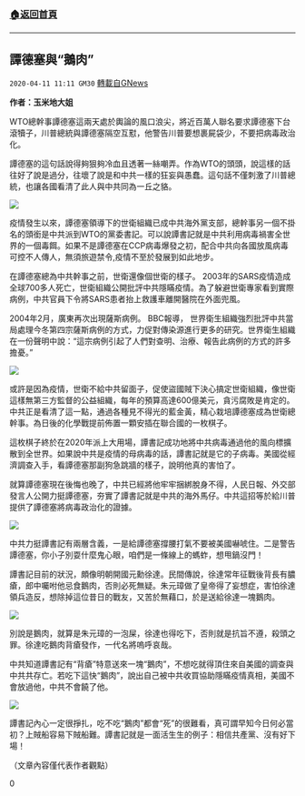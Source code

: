 ###  [:house:返回首頁](https://github.com/ourhimalayas/txt)
---

## 譚德塞與“鵝肉”
`2020-04-11 11:11 GM30` [轉載自GNews](https://gnews.org/zh-hant/169015/)

**作者：玉米地大姐**

WTO總幹事譚德塞這兩天處於輿論的風口浪尖，將近百萬人聯名要求譚德塞下台滾犢子，川普總統與譚德塞隔空互懟，他警告川普要想裹屍袋少，不要把病毒政治化。

譚德塞的這句話說得夠狠夠冷血且透著一絲嘲弄。作為WTO的頭頭，說這樣的話往好了說是過分，往壞了說是和中共一樣的狂妄與愚蠢。這句話不僅刺激了川普總統，也讓各國看清了此人與中共同為一丘之貉。

![](https://s3.amazonaws.com/gnews-media-offload/wp-content/uploads/2020/04/10225305/2-64.jpg)

疫情發生以來，譚德塞領導下的世衛組織已成中共海外黨支部，總幹事另一個不掛名的頭銜是中共派到WTO的黨委書記。可以說譚書記就是中共利用病毒禍害全世界的一個毒餌。如果不是譚德塞在CCP病毒爆發之初，配合中共向各國放風病毒可控不人傳人，無須旅遊禁令,疫情不至於發展到如此地步。

在譚德塞總為中共幹事之前，世衛還像個世衛的樣子。 2003年的SARS疫情造成全球700多人死亡，世衛組織公開批評中共隱瞞疫情。為了躲避世衛專家看到實際病例，中共官員下令將SARS患者抬上救護車離開醫院在外面兜風。

2004年2月，廣東再次出現薩斯病例。 BBC報導， 世界衛生組織強烈批評中共當局處理今冬第四宗薩斯病例的方式，力促對傳染源進行更多的研究。世界衛生組織在一份聲明中說：“這宗病例引起了人們對查明、治療、報告此病例的方式的許多擔憂。”

![](https://s3.amazonaws.com/gnews-media-offload/wp-content/uploads/2020/04/10225338/3-50.jpg)

或許是因為疫情，世衛不給中共留面子，促使盜國賊下決心搞定世衛組織，像世衛這樣無第三方監督的公益組織，每年的預算高達600億美元，貪污腐敗是肯定的。中共正是看清了這一點，通過各種見不得光的藍金黃，精心栽培譚德塞成為世衛總幹事。為日後的化學戰提前佈置一顆安插在聯合國的一枚棋子。

這枚棋子終於在2020年派上大用場，譚書記成功地將中共病毒通過他的風向標擴散到全世界。如果說中共是疫情的母病毒的話，譚書記就是它的子病毒。美國從經濟調查入手，看譚德塞那副狗急跳牆的樣子，說明他真的害怕了。

就算譚德塞現在後悔也晚了，中共已經將他牢牢捆綁脫身不得，人民日報、外交部發言人公開力挺譚德塞，夯實了譚書記就是中共的海外馬仔。中共這招等於給川普提供了譚德塞將病毒政治化的證據。

![](https://s3.amazonaws.com/gnews-media-offload/wp-content/uploads/2020/04/10225440/4-39.jpg)

中共力挺譚書記有兩層含義，一是給譚德塞撐腰打氣不要被美國嚇唬住。二是警告譚德塞，你小子別耍什麼鬼心眼，咱們是一條線上的螞蚱，想甩鍋沒門！

譚書記目前的狀況，頗像明朝開國元勳徐達。民間傳說，徐達常年征戰後背長有膿瘡，郎中囑咐他忌食鵝肉，否則必死無疑。朱元璋做了皇帝得了妄想症，害怕徐達領兵造反，想除掉這位昔日的戰友，又苦於無藉口，於是送給徐達一塊鵝肉。

![](https://s3.amazonaws.com/gnews-media-offload/wp-content/uploads/2020/04/10225520/5-21.jpg)

別說是鵝肉，就算是朱元璋的一泡屎，徐達也得吃下，否則就是抗旨不遵，殺頭之罪。徐達吃鵝肉背瘡發作，一代名將嗚呼哀哉。

中共知道譚書記有“背瘡”特意送來一塊“鵝肉”，不想吃就得頂住來自美國的調查與中共共存亡。若吃下這快“鵝肉”，說出自己被中共收買協助隱瞞疫情真相，美國不會放過他，中共不會饒了他。

![](https://s3.amazonaws.com/gnews-media-offload/wp-content/uploads/2020/04/10225608/1-88.jpg)

譚書記內心一定很掙扎，吃不吃“鵝肉”都會“死”的很難看，真可謂早知今日何必當初？上賊船容易下賊船難。譚書記就是一面活生生的例子：相信共產黨、沒有好下場！

（文章內容僅代表作者觀點）

0
